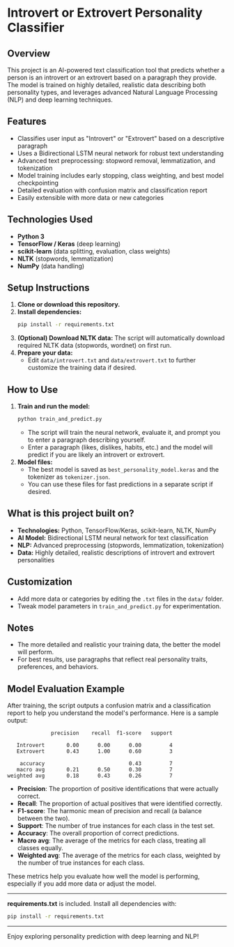 # Introvert or Extrovert Personality Classifier

## Overview
This project is an AI-powered text classification tool that predicts whether a person is an introvert or an extrovert based on a paragraph they provide. The model is trained on highly detailed, realistic data describing both personality types, and leverages advanced Natural Language Processing (NLP) and deep learning techniques.

## Features
- Classifies user input as "Introvert" or "Extrovert" based on a descriptive paragraph
- Uses a Bidirectional LSTM neural network for robust text understanding
- Advanced text preprocessing: stopword removal, lemmatization, and tokenization
- Model training includes early stopping, class weighting, and best model checkpointing
- Detailed evaluation with confusion matrix and classification report
- Easily extensible with more data or new categories

## Technologies Used
- **Python 3**
- **TensorFlow / Keras** (deep learning)
- **scikit-learn** (data splitting, evaluation, class weights)
- **NLTK** (stopwords, lemmatization)
- **NumPy** (data handling)

## Setup Instructions
1. **Clone or download this repository.**
2. **Install dependencies:**
   ```bash
   pip install -r requirements.txt
   ```
3. **(Optional) Download NLTK data:**
   The script will automatically download required NLTK data (stopwords, wordnet) on first run.
4. **Prepare your data:**
   - Edit `data/introvert.txt` and `data/extrovert.txt` to further customize the training data if desired.

## How to Use
1. **Train and run the model:**
   ```bash
   python train_and_predict.py
   ```
   - The script will train the neural network, evaluate it, and prompt you to enter a paragraph describing yourself.
   - Enter a paragraph (likes, dislikes, habits, etc.) and the model will predict if you are likely an introvert or extrovert.
2. **Model files:**
   - The best model is saved as `best_personality_model.keras` and the tokenizer as `tokenizer.json`.
   - You can use these files for fast predictions in a separate script if desired.

## What is this project built on?
- **Technologies:** Python, TensorFlow/Keras, scikit-learn, NLTK, NumPy
- **AI Model:** Bidirectional LSTM neural network for text classification
- **NLP:** Advanced preprocessing (stopwords, lemmatization, tokenization)
- **Data:** Highly detailed, realistic descriptions of introvert and extrovert personalities

## Customization
- Add more data or categories by editing the `.txt` files in the `data/` folder.
- Tweak model parameters in `train_and_predict.py` for experimentation.

## Notes
- The more detailed and realistic your training data, the better the model will perform.
- For best results, use paragraphs that reflect real personality traits, preferences, and behaviors.

## Model Evaluation Example

After training, the script outputs a confusion matrix and a classification report to help you understand the model's performance. Here is a sample output:

```
              precision    recall  f1-score   support

   Introvert       0.00      0.00      0.00         4
   Extrovert       0.43      1.00      0.60         3

    accuracy                           0.43         7
   macro avg       0.21      0.50      0.30         7
weighted avg       0.18      0.43      0.26         7
```

- **Precision**: The proportion of positive identifications that were actually correct.
- **Recall**: The proportion of actual positives that were identified correctly.
- **F1-score**: The harmonic mean of precision and recall (a balance between the two).
- **Support**: The number of true instances for each class in the test set.
- **Accuracy**: The overall proportion of correct predictions.
- **Macro avg**: The average of the metrics for each class, treating all classes equally.
- **Weighted avg**: The average of the metrics for each class, weighted by the number of true instances for each class.

These metrics help you evaluate how well the model is performing, especially if you add more data or adjust the model.

---

**requirements.txt** is included. Install all dependencies with:
```bash
pip install -r requirements.txt
```

---

Enjoy exploring personality prediction with deep learning and NLP!